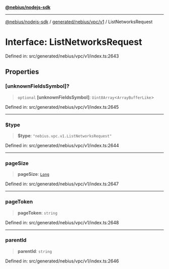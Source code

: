 [**@nebius/nodejs-sdk**](../../../../../README.md)

---

[@nebius/nodejs-sdk](../../../../../README.md) / [generated/nebius/vpc/v1](../README.md) / ListNetworksRequest

# Interface: ListNetworksRequest

Defined in: src/generated/nebius/vpc/v1/index.ts:2643

## Properties

### \[unknownFieldsSymbol\]?

> `optional` **\[unknownFieldsSymbol\]**: `Uint8Array`\<`ArrayBufferLike`\>

Defined in: src/generated/nebius/vpc/v1/index.ts:2645

---

### $type

> **$type**: `"nebius.vpc.v1.ListNetworksRequest"`

Defined in: src/generated/nebius/vpc/v1/index.ts:2644

---

### pageSize

> **pageSize**: [`Long`](../../../../../runtime/protos/core/classes/Long.md)

Defined in: src/generated/nebius/vpc/v1/index.ts:2647

---

### pageToken

> **pageToken**: `string`

Defined in: src/generated/nebius/vpc/v1/index.ts:2648

---

### parentId

> **parentId**: `string`

Defined in: src/generated/nebius/vpc/v1/index.ts:2646

